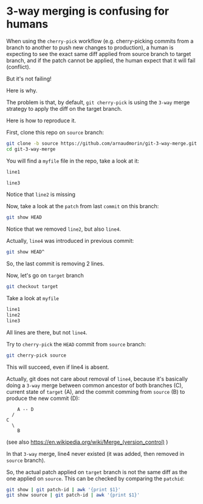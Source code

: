# 3-way merging is confusing for humans

When using the `cherry-pick` workflow (e.g. cherry-picking commits from a branch
to another to push new changes to production), a human is expecting to see the
exact same diff applied from source branch to target branch, and if the patch
cannot be applied, the human expect that it will fail (conflict).

But it's not failing!

Here is why.

The problem is that, by default, `git cherry-pick` is using the `3-way` merge
strategy to apply the diff on the target branch.

Here is how to reproduce it.

First, clone this repo on `source` branch:

```bash
git clone -b source https://github.com/arnaudmorin/git-3-way-merge.git
cd git-3-way-merge
```

You will find a `myfile` file in the repo, take a look at it:
```bash
line1

line3
```

Notice that `line2` is missing

Now, take a look at the `patch` from last `commit` on this branch:
```bash
git show HEAD
```

Notice that we removed `line2`, but also `line4`.

Actually, `line4` was introduced in previous commit:
```bash
git show HEAD^
```

So, the last commit is removing 2 lines.

Now, let's go on `target` branch
```bash
git checkout target
```

Take a look at `myfile`
```bash
line1
line2
line3
```

All lines are there, but not `line4`.

Try to `cherry-pick` the `HEAD` commit from `source` branch:
```bash
git cherry-pick source
```

This will succeed, even if line4 is absent.

Actually, git does not care about removal of `line4`, because it's basically doing a `3-way`
merge between common ancestor of both branches (C), current state of `target`
(A), and the commit comming from `source` (B) to produce the new commit (D):
```
    A -- D
  /
C
  \ 
    B

```

(see also https://en.wikipedia.org/wiki/Merge_(version_control) )

In that `3-way` merge, line4 never existed (it was added, then removed in
`source` branch).

So, the actual patch applied on `target` branch is not the same diff as the one
applied on `source`. This can be checked by comparing the `patchid`:

```bash
git show | git patch-id | awk '{print $1}'
git show source | git patch-id | awk '{print $1}'
```
